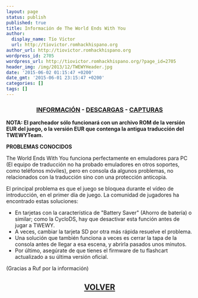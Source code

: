 ```yaml
---
layout: page
status: publish
published: true
title: Información de The World Ends With You
author:
  display_name: Tío Víctor
  url: http://tiovictor.romhackhispano.org
author_url: http://tiovictor.romhackhispano.org
wordpress_id: 2705
wordpress_url: http://tiovictor.romhackhispano.org/?page_id=2705
header_img: /img/2013/12/TWEWYHeader.jpg
date: '2015-06-02 01:15:47 +0200'
date_gmt: '2015-06-01 23:15:47 +0200'
categories: []
tags: []
---
```

<h3 style="text-align: center;"><strong><a href="http://tiovictor.romhackhispano.org/the-world-ends-with-you-version-en-castellano-2-0/informacion/">INFORMACIÓN</a> - <a href="http://tiovictor.romhackhispano.org/the-world-ends-with-you-version-en-castellano-2-0/descargar/">DESCARGAS</a> - <a href="http://tiovictor.romhackhispano.org/the-world-ends-with-you-version-en-castellano-2-0/capturas/">CAPTURAS</a></strong></h3>

**NOTA: El parcheador sólo funcionará con un archivo ROM de la versión EUR 
del juego, o la versión EUR que contenga la antigua traducción del TWEWYTeam.**

**PROBLEMAS CONOCIDOS**

The World Ends With You funciona perfectamente en emuladores para PC (El equipo 
de traducción no ha probado emuladores en otros soportes, como teléfonos móviles), 
pero en consola da algunos problemas, no relacionados con la traducción sino con 
una protección anticopia.

El principal problema es que el juego se bloquea durante el vídeo de introducción, 
en el primer día de juego. La comunidad de jugadores ha encontrado estas soluciones:

- En tarjetas con la característica de "Battery Saver" (Ahorro de batería) o similar; 
como la CycloDS, hay que desactivar esta función antes de jugar a TWEWY.  
- A veces, cambiar la tarjeta SD por otra más rápida resuelve el problema.  
- Una solución que también funciona a veces es cerrar la tapa de la consola antes de 
llegar a esa escena, y abrirla pasados unos minutos.  
- Por último, asegúrate de que tienes el firmware de tu flashcart actualizado a su 
última versión oficial.    

<p class="aligncenter size-full wp-image-597">(Gracias a Ruf por la información)</p>

<h2 style="text-align: center;"><a href="http://tiovictor.romhackhispano.org/the-world-ends-with-you-version-en-castellano-2-0/"><strong>VOLVER</strong></a></h2>
